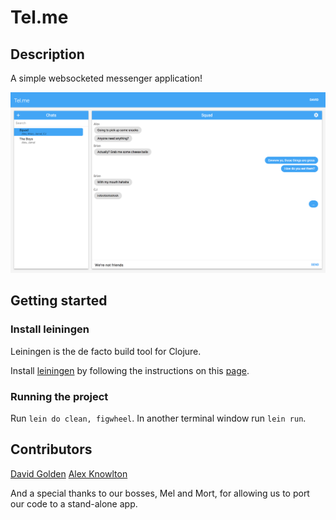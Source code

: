 # Tel.me

## Description

A simple websocketed messenger application!

![Tel.me Main](resources/public/img/Telme.jpg "Main")

## Getting started

### Install leiningen
Leiningen is the de facto build tool for Clojure. 

Install [leiningen](http://leiningen.org) by following the instructions on this [page](http://leiningen.org).

### Running the project

Run `lein do clean, figwheel`. In another terminal window run `lein run`.

## Contributors

[David Golden](https://github.com/dcgolden)
[Alex Knowlton](https://github.com/AlexKnowlton313)

And a special thanks to our bosses, Mel and Mort, for allowing us to port our code to a stand-alone app.